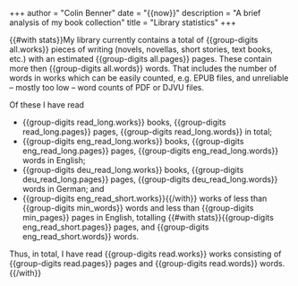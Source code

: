 +++
author = "Colin Benner"
date = "{{now}}"
description = "A brief analysis of my book collection"
title = "Library statistics"
+++

{{#with stats}}My library currently contains a total of {{group-digits all.works}} pieces of writing (novels,
novellas, short stories, text books, etc.) with an estimated {{group-digits all.pages}} pages.
These contain more then {{group-digits all.words}} words.  That includes the number of words
in works which can be easily counted, e.g. EPUB files, and unreliable –
mostly too low – word counts of PDF or DJVU files.

Of these I have read

  * {{group-digits read_long.works}} books, {{group-digits read_long.pages}} pages, {{group-digits read_long.words}} in total;
  * {{group-digits eng_read_long.works}} books, {{group-digits eng_read_long.pages}} pages, {{group-digits eng_read_long.words}} words in English;
  * {{group-digits deu_read_long.works}} books, {{group-digits deu_read_long.pages}} pages, {{group-digits deu_read_long.words}} words in German; and
  * {{group-digits eng_read_short.works}}{{/with}} works of less than {{group-digits min_words}} words and less than {{group-digits min_pages}} pages in English,
    totalling {{#with stats}}{{group-digits eng_read_short.pages}} pages, and {{group-digits eng_read_short.words}} words.

Thus, in total, I have read {{group-digits read.works}} works consisting of {{group-digits read.pages}} pages and {{group-digits read.words}} words.{{/with}}
